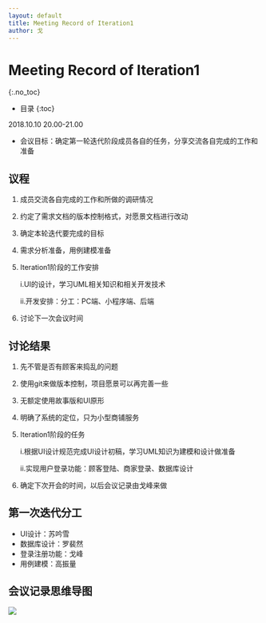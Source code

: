 ```yaml
---
layout: default
title: Meeting Record of Iteration1
author: 戈
---
```


# Meeting Record of Iteration1
{:.no_toc}

* 目录
{:toc}

2018.10.10 20.00-21.00

- 会议目标：确定第一轮迭代阶段成员各自的任务，分享交流各自完成的工作和准备

## 议程
1.  成员交流各自完成的工作和所做的调研情况
2.  约定了需求文档的版本控制格式，对愿景文档进行改动
3.  确定本轮迭代要完成的目标
4.  需求分析准备，用例建模准备
5.  Iteration1阶段的工作安排
	
	i.UI的设计，学习UML相关知识和相关开发技术
	
	ii.开发安排：分工：PC端、小程序端、后端
6. 讨论下一次会议时间

## 讨论结果

1.  先不管是否有顾客来捣乱的问题
2.  使用git来做版本控制，项目愿景可以再完善一些
3.  无额定使用故事版和UI原形
4.  明确了系统的定位，只为小型商铺服务
5.  Iteration1阶段的任务
	
	i.根据UI设计规范完成UI设计初稿，学习UML知识为建模和设计做准备
	
	ii.实现用户登录功能：顾客登陆、商家登录、数据库设计
6. 确定下次开会的时间，以后会议记录由戈峰来做

## 第一次迭代分工

- UI设计：苏吟雪
- 数据库设计：罗裴然
- 登录注册功能：戈峰
- 用例建模：高振量

## 会议记录思维导图

![][1]

[1]:https://raw.githubusercontent.com/PeakGe/Mind-Map/master/iteration1%20meeting%20record.png

